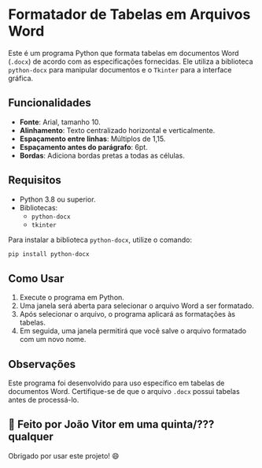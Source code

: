 
# Formatador de Tabelas em Arquivos Word

Este é um programa Python que formata tabelas em documentos Word (`.docx`) de acordo com as especificações fornecidas. Ele utiliza a biblioteca `python-docx` para manipular documentos e o `Tkinter` para a interface gráfica.

## Funcionalidades

- **Fonte**: Arial, tamanho 10.
- **Alinhamento**: Texto centralizado horizontal e verticalmente.
- **Espaçamento entre linhas**: Múltiplos de 1,15.
- **Espaçamento antes do parágrafo**: 6pt.
- **Bordas**: Adiciona bordas pretas a todas as células.

## Requisitos

- Python 3.8 ou superior.
- Bibliotecas:
  - `python-docx`
  - `tkinter`

Para instalar a biblioteca `python-docx`, utilize o comando:

```bash
pip install python-docx
```

## Como Usar

1. Execute o programa em Python.
2. Uma janela será aberta para selecionar o arquivo Word a ser formatado.
3. Após selecionar o arquivo, o programa aplicará as formatações às tabelas.
4. Em seguida, uma janela permitirá que você salve o arquivo formatado com um novo nome.

## Observações

Este programa foi desenvolvido para uso específico em tabelas de documentos Word. Certifique-se de que o arquivo `.docx` possui tabelas antes de processá-lo.


## 📅 Feito por João Vitor em uma quinta/??? qualquer

Obrigado por usar este projeto! 😄
